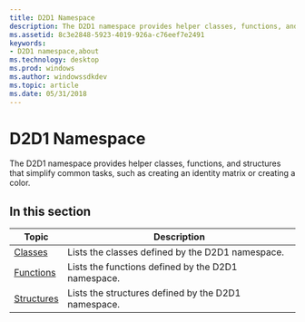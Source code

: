 ```yaml
---
title: D2D1 Namespace
description: The D2D1 namespace provides helper classes, functions, and structures that simplify common tasks, such as creating an identity matrix or creating a color.
ms.assetid: 8c3e2848-5923-4019-926a-c76eef7e2491
keywords:
- D2D1 namespace,about
ms.technology: desktop
ms.prod: windows
ms.author: windowssdkdev
ms.topic: article
ms.date: 05/31/2018
---
```


# D2D1 Namespace

The D2D1 namespace provides helper classes, functions, and structures that simplify common tasks, such as creating an identity matrix or creating a color.

## In this section



| Topic                                       | Description                                                    |
|---------------------------------------------|----------------------------------------------------------------|
| [Classes](classes.md)<br/>           | Lists the classes defined by the D2D1 namespace.<br/>    |
| [Functions](d2d1functions.md)<br/>   | Lists the functions defined by the D2D1 namespace.<br/>  |
| [Structures](d2d1structures.md)<br/> | Lists the structures defined by the D2D1 namespace.<br/> |



 

 

 





